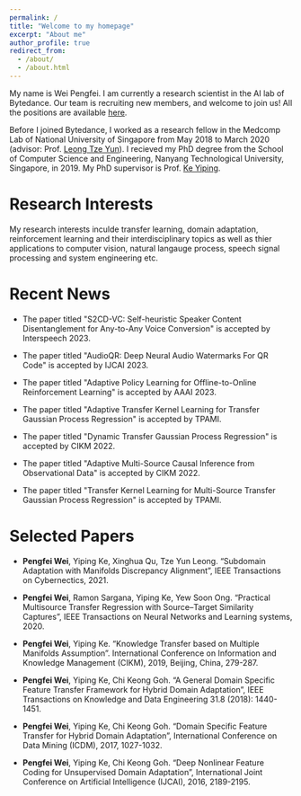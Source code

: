 ```yaml
---
permalink: /
title: "Welcome to my homepage"
excerpt: "About me"
author_profile: true
redirect_from: 
  - /about/
  - /about.html
---
```


My name is Wei Pengfei. I am currently a research scientist in the AI lab of Bytedance. Our team is recruiting new members, and welcome to join us! All the positions are available [here](https://job.toutiao.com/s/F9fU3aq).

Before I joined Bytedance, I worked as a research fellow in the Medcomp Lab of National University of Singapore from May 2018 to March 2020 (advisor: Prof. [Leong Tze Yun](https://www.comp.nus.edu.sg/~leongty/Home.html)). I recieved my PhD degree from the School of Computer Science and Engineering, Nanyang Technological University, Singapore, in 2019. My PhD supervisor is Prof. [Ke Yiping](https://research.ntu.edu.sg/expertise/academicprofile/Pages/StaffProfile.aspx?ST_EMAILID=YPKE&CategoryDescription=ComputerScienceandEngineering).

Research Interests
======
My research interests inculde transfer learning, domain adaptation, reinforcement learning and their interdisciplinary topics as well as thier applications to computer vision, natural langauge process, speech signal processing and system engineering etc.

Recent News
======
- The paper titled "S2CD-VC: Self-heuristic Speaker Content Disentanglement for Any-to-Any Voice Conversion" is accepted by Interspeech 2023.

- The paper titled "AudioQR: Deep Neural Audio Watermarks For QR Code" is accepted by IJCAI 2023.

- The paper titled "Adaptive Policy Learning for Offline-to-Online Reinforcement Learning" is accepted by AAAI 2023.

- The paper titled "Adaptive Transfer Kernel Learning for Transfer Gaussian Process Regression" is accepted by TPAMI.

- The paper titled "Dynamic Transfer Gaussian Process Regression" is accepted by CIKM 2022.

- The paper titled "Adaptive Multi-Source Causal Inference from Observational Data" is accepted by CIKM 2022.

- The paper titled "Transfer Kernel Learning for Multi-Source Transfer Gaussian Process Regression" is accepted by TPAMI.

Selected Papers
======
-	**Pengfei Wei**, Yiping Ke, Xinghua Qu, Tze Yun Leong. “Subdomain Adaptation with Manifolds Discrepancy Alignment”, IEEE Transactions on Cybernectics, 2021. 

-	**Pengfei Wei**, Ramon Sargana, Yiping Ke, Yew Soon Ong. “Practical Multisource Transfer Regression with Source–Target Similarity Captures”, IEEE Transactions on Neural Networks and Learning systems, 2020. 

-	**Pengfei Wei**, Yiping Ke. “Knowledge Transfer based on Multiple Manifolds Assumption”. International Conference on Information and Knowledge Management (CIKM), 2019, Beijing, China, 279-287.

- **Pengfei Wei**, Yiping Ke, Chi Keong Goh. “A General Domain Specific Feature Transfer Framework for Hybrid Domain Adaptation”, IEEE Transactions on Knowledge and Data Engineering 31.8 (2018): 1440-1451.

-	**Pengfei Wei**, Yiping Ke, Chi Keong Goh. “Domain Specific Feature Transfer for Hybrid Domain Adaptation”, International Conference on Data Mining (ICDM), 2017, 1027-1032. 

-	**Pengfei Wei**, Yiping Ke, Chi Keong Goh. “Deep Nonlinear Feature Coding for Unsupervised Domain Adaptation”, International Joint Conference on Artificial Intelligence (IJCAI), 2016, 2189-2195.

<script type="text/javascript" id="clustrmaps" src="//clustrmaps.com/map_v2.js?d=ciVs4u2wbw7OBuGkwyDsEPEZdJ1WyonWh2FoqYgAkec&cl=ffffff&w=a"></script>
